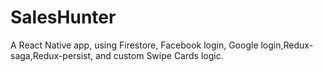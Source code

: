 # SalesHunter
A React Native app, using Firestore, Facebook login, Google login,Redux-saga,Redux-persist, and custom Swipe Cards logic.
